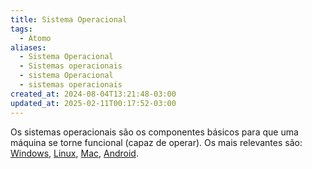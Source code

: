 ```yaml
---
title: Sistema Operacional
tags:
  - Átomo
aliases:
  - Sistema Operacional
  - Sistemas operacionais
  - sistema Operacional
  - sistemas operacionais
created_at: 2024-08-04T13:21:48-03:00
updated_at: 2025-02-11T00:17:52-03:00
---
```


Os sistemas operacionais são os componentes básicos para que uma máquina se torne funcional (capaz de operar). Os mais relevantes são:  [Windows](content/entrada/2024/07/26/Windows.md), [Linux](content/entrada/2024/07/26/Linux.md), [Mac](content/entrada/2024/07/12/Mac.md), [Android](content/entrada/2024/07/26/Android.md).